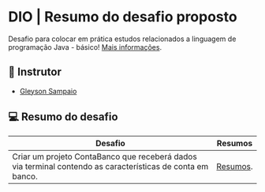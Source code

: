 
# DIO | Resumo do desafio proposto
Desafio para colocar em prática estudos relacionados a linguagem de programação Java - básico!
[Mais informações](https://github.com/digitalinnovationone/trilha-java-basico/tree/main/desafios/sintaxe).

## 📕 Instrutor
- [Gleyson Sampaio](https://github.com/glysns)

## 💻 Resumo do desafio

| Desafio | Resumos
|-------|---------|
|Criar um projeto ContaBanco que receberá dados via terminal contendo as características de conta em banco. | [Resumos](https://github.com/digitalinnovationone/trilha-java-basico/tree/main/desafios/sintaxe). |
